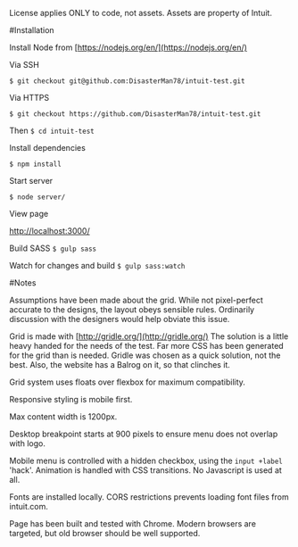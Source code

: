 License applies ONLY to code, not assets. Assets are property of Intuit.

#Installation

Install Node from [https://nodejs.org/en/](https://nodejs.org/en/)

Via SSH

`$ git checkout git@github.com:DisasterMan78/intuit-test.git`

Via HTTPS

`$ git checkout https://github.com/DisasterMan78/intuit-test.git`

Then
`$ cd intuit-test`

Install dependencies

`$ npm install`

Start server

`$ node server/`

View page

[http://localhost:3000/](http://localhost:3000/)

Build SASS
`$ gulp sass`

Watch for changes and build
`$ gulp sass:watch`

#Notes

Assumptions have been made about the grid. While not pixel-perfect accurate to the designs, the layout obeys sensible rules. Ordinarily discussion with the designers would help obviate this issue.

Grid is made with [http://gridle.org/](http://gridle.org/) The solution is a little heavy handed for the needs of the test. Far more CSS has been generated for the grid than is needed. Gridle was chosen as a quick solution, not the best. Also, the website has a Balrog on it, so that clinches it.

Grid system uses floats over flexbox for maximum compatibility.

Responsive styling is mobile first.

Max content width is 1200px.

Desktop breakpoint starts at 900 pixels to ensure menu does not overlap with logo.

Mobile menu is controlled with a hidden checkbox, using the `input +label` 'hack'. Animation is handled with CSS transitions. No Javascript is used at all.

Fonts are installed locally. CORS restrictions prevents loading font files from intuit.com.

Page has been built and tested with Chrome. Modern browsers are targeted, but old browser should be well supported.
